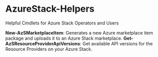 # AzureStack-Helpers
Helpful Cmdlets for Azure Stack Operators and Users

**New-AzSMarketplaceItem**: Generates a new Azure marketplace item package and uploads it to an Azure Stack marketplace.
**Get-AzSResourceProviderApiVersions**: Get available API versions for the Resource Providers on your Azure Stack.
